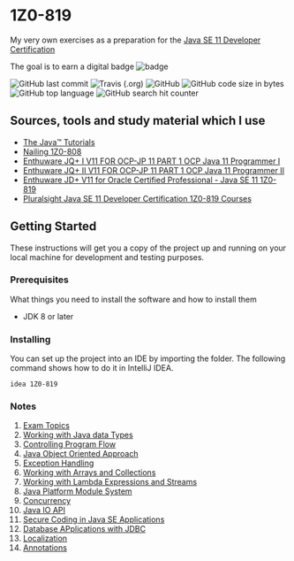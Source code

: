 # 1Z0-819
My very own exercises as a preparation for the [Java SE 11 Developer Certification](https://education.oracle.com/product/pexam_1Z0-819)

The goal is to earn a digital badge
![badge](app/src/main/resources/images/java-certification-1z0-819-exam.png)

![GitHub last commit](https://img.shields.io/github/last-commit/dbubenheim/advent-of-code-2020?style=for-the-badge)
![Travis (.org)](https://img.shields.io/travis/dbubenheim/advent-of-code-2020?style=for-the-badge)
![GitHub](https://img.shields.io/github/license/dbubenheim/advent-of-code-2020?label=license&style=for-the-badge)
![GitHub code size in bytes](https://img.shields.io/github/languages/code-size/dbubenheim/advent-of-code-2020?style=for-the-badge)
![GitHub top language](https://img.shields.io/github/languages/top/dbubenheim/advent-of-code-2020?style=for-the-badge)
![GitHub search hit counter](https://img.shields.io/github/search/dbubenheim/advent-of-code-2020/goto?style=for-the-badge)

## Sources, tools and study material which I use
- [The Java™ Tutorials](https://docs.oracle.com/javase/tutorial)
- [Nailing 1Z0-808](http://igor.host/index.php/nailing-1z0-808)
- [Enthuware JQ+ I V11 FOR OCP-JP 11 PART 1 OCP Java 11 Programmer I](https://enthuware.com/java-certification-mock-exams/oracle-certified-associate/ocp-java-11-exam-i-1z0-815)
- [Enthuware JQ+ II V11 FOR OCP-JP 11 PART 1 OCP Java 11 Programmer II](https://enthuware.com/java-certification-mock-exams/oracle-certified-professional/ocp-java-11-exam-ii-1z0-816)
- [Enthuware JD+ V11 for Oracle Certified Professional - Java SE 11 1Z0-819](https://enthuware.com/java-certification-mock-exams/oracle-certified-professional/ocp-java-11-exam-1z0-819)
- [Pluralsight Java SE 11 Developer Certification 1Z0-819 Courses](https://app.pluralsight.com/search/?q=java%20se%2011%20developer%20certification%201z0-819&type=conference%2Cvideo-course%2Cdemo%2Cguide%2Cinteractive-course%2Cproject%2Cwebinar%2Cpath%2Cassessment&m_sort=relevance&query_id=2114da91-af23-4595-a63d-9650a4741e03&is_auto_suggested=true&source=autocomplete)

## Getting Started

These instructions will get you a copy of the project up and running on your local machine for development and testing purposes.

### Prerequisites

What things you need to install the software and how to install them

- JDK 8 or later

### Installing

You can set up the project into an IDE by importing the folder. The following command shows how to do it in IntelliJ IDEA.

```
idea 1Z0-819
```

### Notes
1. [Exam Topics](app/src/main/resources/00-exam-topics/00-exam-topics.md)
1. [Working with Java data Types](app/src/main/resources/01-working-with-java-data-types/)
1. [Controlling Program Flow](app/src/main/resources/02-controlling-program-flow/)
1. [Java Object Oriented Approach](app/src/main/resources/03-java-object-oriented-approach)
1. [Exception Handling](app/src/main/resources/04-exception-handling)
1. [Working with Arrays and Collections](app/src/main/resources/05-working-with-arrays-and-collections)
1. [Working with Lambda Expressions and Streams](app/src/main/resources/06-working-with-streams-and-lambda-expressions/06-working-with-streams-and-lambda-expressions.md)
1. [Java Platform Module System](app/src/main/resources/07-java-platform-module-system)
1. [Concurrency](app/src/main/resources/08-concurrency)
1. [Java IO API](app/src/main/resources/09-java-io-api)
1. [Secure Coding in Java SE Applications](app/src/main/resources/10-secure-coding-in-java--se-applications)
1. [Database APplications with JDBC](app/src/main/resources/11-database-applications-with-jdbc/11-database-applications-with-jdbc.md)
1. [Localization](app/src/main/resources/12-localization/12-localization.md)
1. [Annotations](app/src/main/resources/13-annotations)